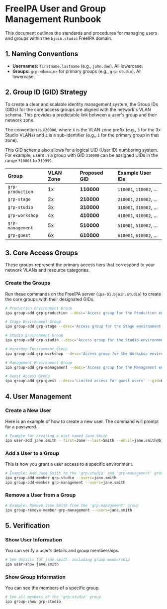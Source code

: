 # FreeIPA User and Group Management Runbook

This document outlines the standards and procedures for managing users and groups within the `bjoin.studio` FreeIPA domain.

## 1. Naming Conventions

- **Usernames:** `firstname.lastname` (e.g., `john.doe`). All lowercase.
- **Groups:** `grp-<domain>` for primary groups (e.g., `grp-studio`). All lowercase.

## 2. Group ID (GID) Strategy

To create a clear and scalable identity management system, the Group IDs (GIDs) for the core access groups are aligned with the network's VLAN schema. This provides a predictable link between a user's group and their network zone.

The convention is `XZ0000`, where `X` is the VLAN zone prefix (e.g., `3` for the 3x Studio VLANs) and `Z` is a sub-identifier (e.g., `1` for the primary group in that zone).

This GID scheme also allows for a logical UID (User ID) numbering system. For example, users in a group with GID `310000` can be assigned UIDs in the range `310001` to `319999`.

| Group | VLAN Zone | Proposed GID | Example User IDs |
| :--- | :--- | :--- | :--- |
| `grp-production` | 1x | **110000** | `110001`, `110002`, ... |
| `grp-stage` | 2x | **210000** | `210001`, `210002`, ... |
| `grp-studio` | 3x | **310000** | `310001`, `310002`, ... |
| `grp-workshop` | 4x | **410000** | `410001`, `410002`, ... |
| `grp-management` | 5x | **510000** | `510001`, `510002`, ... |
| `grp-guest` | 6x | **610000** | `610001`, `610002`, ... |

## 3. Core Access Groups

These groups represent the primary access tiers that correspond to your network VLANs and resource categories.

### Create the Groups

Run these commands on the FreeIPA server (`ipa-01.bjoin.studio`) to create the core groups with their designated GIDs.

```bash
# Production Environment Group
ipa group-add grp-production --desc='Access group for the Production environment' --gid=110000

# Stage Environment Group
ipa group-add grp-stage --desc='Access group for the Stage environment' --gid=210000

# Studio Environment Group
ipa group-add grp-studio --desc='Access group for the Studio environment' --gid=310000

# Workshop Environment Group
ipa group-add grp-workshop --desc='Access group for the Workshop environment' --gid=410000

# Management Environment Group
ipa group-add grp-management --desc='Access group for the Management environment' --gid=510000

# Guest Access Group
ipa group-add grp-guest --desc='Limited access for guest users' --gid=610000
```

## 4. User Management

### Create a New User

Here is an example of how to create a new user. The command will prompt for a password.

```bash
# Example for creating a user named Jane Smith
ipa user-add jane.smith --first=Jane --last=Smith --email=jane.smith@bjoin.studio --shell=/bin/bash
```

### Add a User to a Group

This is how you grant a user access to a specific environment.

```bash
# Example: Add Jane Smith to the 'grp-studio' and 'grp-management' groups
ipa group-add-member grp-studio --users=jane.smith
ipa group-add-member grp-management --users=jane.smith
```

### Remove a User from a Group

```bash
# Example: Remove Jane Smith from the 'grp-management' group
ipa group-remove-member grp-management --users=jane.smith
```

## 5. Verification

### Show User Information

You can verify a user's details and group memberships.

```bash
# See details for jane.smith, including group membership
ipa user-show jane.smith
```

### Show Group Information

You can see the members of a specific group.

```bash
# See all members of the 'grp-studio' group
ipa group-show grp-studio
```